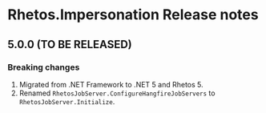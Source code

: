 # Rhetos.Impersonation Release notes

## 5.0.0 (TO BE RELEASED)

### Breaking changes

1. Migrated from .NET Framework to .NET 5 and Rhetos 5.
2. Renamed `RhetosJobServer.ConfigureHangfireJobServers` to `RhetosJobServer.Initialize`.

